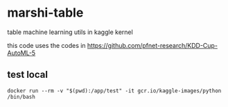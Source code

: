 # marshi-table
table machine learning utils in kaggle kernel

this code uses the codes in https://github.com/pfnet-research/KDD-Cup-AutoML-5

## test local

```
docker run --rm -v "$(pwd):/app/test" -it gcr.io/kaggle-images/python /bin/bash
```
